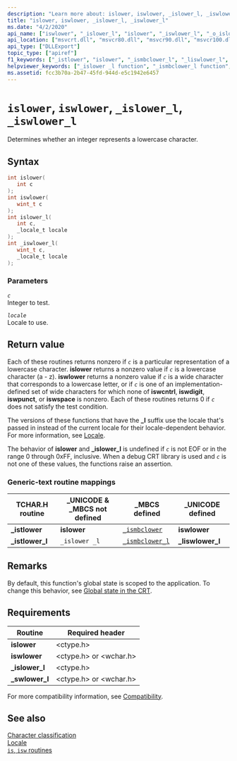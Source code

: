 ```yaml
---
description: "Learn more about: islower, iswlower, _islower_l, _iswlower_l"
title: "islower, iswlower, _islower_l, _iswlower_l"
ms.date: "4/2/2020"
api_name: ["iswlower", "_islower_l", "islower", "_iswlower_l", "_o_islower", "_o_iswlower"]
api_location: ["msvcrt.dll", "msvcr80.dll", "msvcr90.dll", "msvcr100.dll", "msvcr100_clr0400.dll", "msvcr110.dll", "msvcr110_clr0400.dll", "msvcr120.dll", "msvcr120_clr0400.dll", "ucrtbase.dll", "api-ms-win-crt-string-l1-1-0.dll", "ntoskrnl.exe", "api-ms-win-crt-private-l1-1-0.dll"]
api_type: ["DLLExport"]
topic_type: ["apiref"]
f1_keywords: ["_istlower", "islower", "_ismbclower_l", "_liswlower_l", "_istlower_l", "_iswlower_l", "_islower _l", "_islower_l", "iswlower"]
helpviewer_keywords: ["_islower _l function", "_ismbclower_l function", "islower function", "_iswlower_l function", "_liswlower_l function", "_istlower_l function", "istlower function", "_istlower function", "iswlower function", "_islower_l function"]
ms.assetid: fcc3b70a-2b47-45fd-944d-e5c1942e6457
---
```

# `islower`, `iswlower`, `_islower_l`, `_iswlower_l`

Determines whether an integer represents a lowercase character.

## Syntax

```C
int islower(
   int c
);
int iswlower(
   wint_t c
);
int islower_l(
   int c,
   _locale_t locale
);
int _iswlower_l(
   wint_t c,
   _locale_t locale
);
```

### Parameters

*`c`*\
Integer to test.

*`locale`*\
Locale to use.

## Return value

Each of these routines returns nonzero if *`c`* is a particular representation of a lowercase character. **islower** returns a nonzero value if *`c`* is a lowercase character (a - z). **iswlower** returns a nonzero value if *`c`* is a wide character that corresponds to a lowercase letter, or if *`c`* is one of an implementation-defined set of wide characters for which none of **iswcntrl**, **iswdigit**, **iswpunct**, or **iswspace** is nonzero. Each of these routines returns 0 if *`c`* does not satisfy the test condition.

The versions of these functions that have the **_l** suffix use the locale that's passed in instead of the current locale for their locale-dependent behavior. For more information, see [Locale](../locale.md).

The behavior of **islower** and **_islower_l** is undefined if *`c`* is not EOF or in the range 0 through 0xFF, inclusive. When a debug CRT library is used and *`c`* is not one of these values, the functions raise an assertion.

### Generic-text routine mappings

|TCHAR.H routine|_UNICODE & _MBCS not defined|_MBCS defined|_UNICODE defined|
|---------------------|------------------------------------|--------------------|-----------------------|
|**_istlower**|**islower**|[`_ismbclower`](ismbclower-ismbclower-l-ismbcupper-ismbcupper-l.md)|**iswlower**|
|**_istlower_l**|`_islower _l`|[`_ismbclower_l`](ismbclower-ismbclower-l-ismbcupper-ismbcupper-l.md)|**_liswlower_l**|

## Remarks

By default, this function's global state is scoped to the application. To change this behavior, see [Global state in the CRT](../global-state.md).

## Requirements

|Routine|Required header|
|-------------|---------------------|
|**islower**|\<ctype.h>|
|**iswlower**|\<ctype.h> or \<wchar.h>|
|**_islower_l**|\<ctype.h>|
|**_swlower_l**|\<ctype.h> or \<wchar.h>|

For more compatibility information, see [Compatibility](../compatibility.md).

## See also

[Character classification](../character-classification.md)\
[Locale](../locale.md)\
[`is`, `isw` routines](../is-isw-routines.md)

